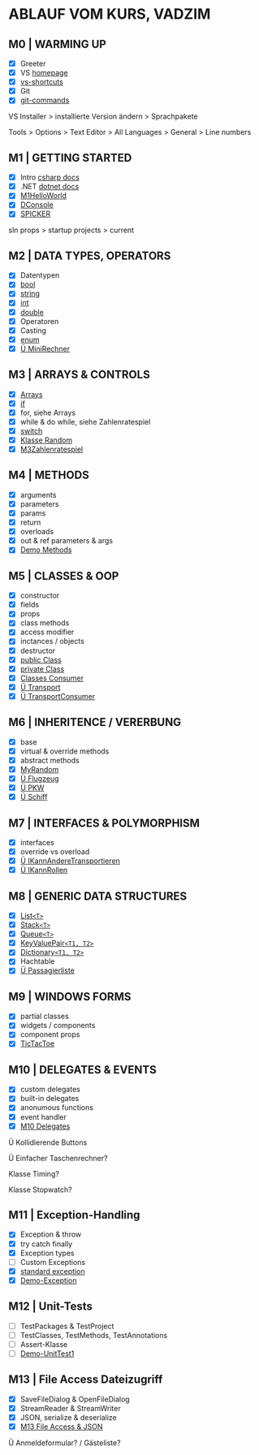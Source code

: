 # ABLAUF VOM KURS, VADZIM

## M0 | WARMING UP

- [x] Greeter
- [x] VS [homepage](https://visualstudio.microsoft.com/de/)
- [x] [vs-shortcuts](VS-SHORTCUTS.md)
- [x] Git
- [x] [git-commands](GIT-COMMANDS.md)

VS Installer > installierte Version ändern > Sprachpakete

Tools > Options > Text Editor > All Languages > General > Line numbers

## M1 | GETTING STARTED

- [x] Intro [csharp docs](https://docs.microsoft.com/de-de/dotnet/csharp/)
- [x] .NET [dotnet docs](https://docs.microsoft.com/de-de/dotnet/api/?view=netframework-4.8)
- [x] [M1HelloWorld](../vadzim/CS-GK-VC-V/M1HelloWorld/HelloWorld.cs)
- [x] [DConsole](../vadzim/CS-GK-VC-V/M1Demo-Console/DConsole.cs)
- [x] [SPICKER](CSHARP-CHEATSHEET.md)

sln props > startup projects > current

## M2 | DATA TYPES, OPERATORS

- [x] Datentypen
- [x] [bool](../vadzim/CS-GK-VC-V/M2DataTypesLib/MyBool.cs)
- [x] [string](../vadzim/CS-GK-VC-V/M2DataTypesLib/MyString.cs)
- [x] [int](../vadzim/CS-GK-VC-V/M2DataTypesLib/MyInt.cs)
- [x] [double](../vadzim/CS-GK-VC-V/M2DataTypesLib/MyDouble.cs)
- [x] Operatoren
- [x] Casting
- [x] [enum](../vadzim/CS-GK-VC-V/M2DataTypesLib/MyEnum.cs)
- [x] [Ü MiniRechner](../vadzim/CS-GK-VC-V/M2MiniRechner/M2MiniRechner.cs)

## M3 | ARRAYS & CONTROLS

- [x] [Arrays](../vadzim/CS-GK-VC-V/M3ArrayNControls/MyArray.cs)
- [x] [if](../vadzim/CS-GK-VC-V/M3ArrayNControls/MyIf.cs)
- [x] for, siehe Arrays
- [x] while & do while, siehe Zahlenratespiel
- [x] [switch](../vadzim/CS-GK-VC-V/M3ArrayNControls/MySwitch.cs)
- [x] [Klasse Random](../vadzim/CS-GK-VC-V/M3ArrayNControls/MyRandom.cs)
- [x] [M3Zahlenratespiel](../vadzim/CS-GK-VC-V/M3Zahlenratespiel/M3Zahlenraten.cs)

## M4 | METHODS

- [x] arguments
- [x] parameters
- [x] params
- [x] return
- [x] overloads
- [x] out & ref parameters & args
- [x] [Demo Methods](../vadzim/CS-GK-VC-V/M4Methods/M4Methods.cs)

## M5 | CLASSES & OOP

- [x] constructor
- [x] fields
- [x] props
- [x] class methods
- [x] access modifier
- [x] inctances / objects
- [x] destructor
- [x] [public Class](../vadzim/CS-GK-VC-V/M5Classes/Detail.cs) <!-- der bessere Name: MyClassWFields -->
- [x] [private Class](../vadzim/CS-GK-VC-V/M5Classes/Umrechnung.cs)
- [x] [Classes Consumer](../vadzim/CS-GK-VC-V/M5ClassesConsumer/M5ClassesConsumer.cs)
- [x] [Ü Transport](../vadzim/CS-GK-VC-V/M5Fuhrpark/Transport.cs)
- [x] [Ü TransportConsumer](../vadzim/CS-GK-VC-V/M5Fuhrpark/FuhrparkApp.cs)

## M6 | INHERITENCE / VERERBUNG

- [x] base
- [x] virtual & override methods
- [x] abstract methods
- [x] [MyRandom](../vadzim/CS-GK-VC-V/M3Zahlenratespiel/MyRandomT.cs) <!-- *todo -->
- [x] [Ü Flugzeug](../vadzim/CS-GK-VC-V/M5Fuhrpark/Flugzeug.cs)
- [x] [Ü PKW](../vadzim/CS-GK-VC-V/M5Fuhrpark/PKW.cs)
- [x] [Ü Schiff](../vadzim/CS-GK-VC-V/M5Fuhrpark/Schiff.cs)

## M7 | INTERFACES & POLYMORPHISM

- [x] interfaces
- [x] override vs overload
- [x] [Ü IKannAndereTransportieren](../vadzim/CS-GK-VC-V/M5Fuhrpark/IKannAndereTransportieren.cs)
- [x] [Ü IKannRollen](../vadzim/CS-GK-VC-V/M5Fuhrpark/IKannRollen.cs)

## M8 | GENERIC DATA STRUCTURES

- [x] [List`<T>`](../vadzim/CS-GK-VC-V/M8GenericDataStructures/MyList.cs)
- [x] [Stack`<T>`](../vadzim/CS-GK-VC-V/M8GenericDataStructures/MyStack.cs)
- [x] [Queue`<T>`](../vadzim/CS-GK-VC-V/M8GenericDataStructures/MyQueue.cs)
- [x] [KeyValuePair`<T1, T2>`](../vadzim/CS-GK-VC-V/M8GenericDataStructures/MyKeyValuePair.cs)
- [x] [Dictionary`<T1, T2>`](../vadzim/CS-GK-VC-V/M8GenericDataStructures/MyDictionary.cs)
- [x] Hachtable
- [x] [Ü Passagierliste](../vadzim/CS-GK-VC-V/M5Fuhrpark/FuhrparkApp.cs)

## M9 | WINDOWS FORMS

- [x] partial classes
- [x] widgets / components
- [x] component props
- [x] [TicTacToe](../vadzim/CS-GK-VC-V/M9WinFormsTicTacToe/Program.cs)

## M10 | DELEGATES & EVENTS

- [x] custom delegates
- [x] built-in delegates
- [x] anonumous functions
- [x] event handler
- [x] [M10 Delegates](../vadzim/CS-GK-VC-V/M10Delegates/Program.cs)

Ü Kollidierende Buttons

Ü Einfacher Taschenrechner?

Klasse Timing?

Klasse Stopwatch?

## M11 | Exception-Handling​

- [x] Exception & throw
- [x] try catch finally
- [x] Exception types
- [ ] Custom Exceptions
- [x] [standard exception](https://docs.microsoft.com/de-de/dotnet/standard/design-guidelines/using-standard-exception-types)
- [x] [Demo-Exception](../vadzim/CS-GK-VC-V/M8GenericDataStructures/MyList.cs)

## M12 | Unit-Tests

- [ ] TestPackages & TestProject
- [ ] TestClasses, TestMethods, TestAnnotations
- [ ] Assert-Klasse
- [ ] [Demo-UnitTest1](../vadzim/CS-GK-VC-V/Demo-UnitTests/UnitTest1.cs)

## M13 | File Access Dateizugriff​

- [x] SaveFileDialog & OpenFileDialog
- [x] StreamReader & StreamWriter
- [x] JSON, serialize & deserialize 
- [x] [M13 File Access & JSON](../vadzim/CS-GK-VC-V/M13FileAccessNJson/M13FileAccApp.cs)

Ü Anmeldeformular? / Gästeliste?